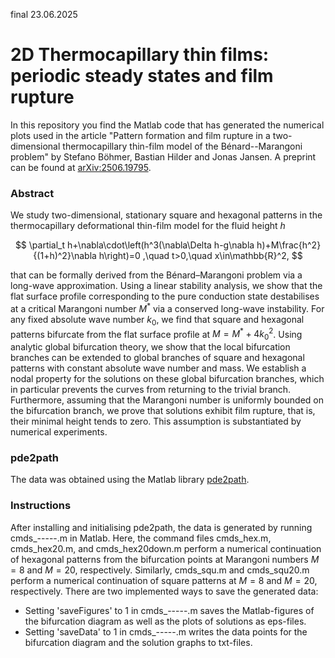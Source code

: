 final 23.06.2025
# 2D Thermocapillary thin films: periodic steady states and film rupture

In this repository you find the Matlab code that has generated the numerical plots used in the article "Pattern formation and film rupture in a two-dimensional thermocapillary thin-film model of the Bénard--Marangoni problem" by Stefano Böhmer, Bastian Hilder and Jonas Jansen. 
A preprint can be found at [arXiv:2506.19795](https://arxiv.org/abs/2506.19795).

### Abstract

We study two-dimensional, stationary square and hexagonal patterns in the thermocapillary deformational thin-film model for the fluid height $h$ 

$$
    \partial_t h+\nabla\cdot\left(h^3(\nabla\Delta h-g\nabla h)+M\frac{h^2}{(1+h)^2}\nabla h\right)=0
    ,\quad t>0,\quad x\in\mathbb{R}^2,
$$

that can be formally derived from the Bénard–Marangoni problem via a long-wave approximation. Using a linear stability analysis, we show that the flat surface profile corresponding to the pure conduction state destabilises at a critical Marangoni number $M^\ast$ via a conserved long-wave instability. For any fixed absolute wave number $k_0$, we find that square and hexagonal patterns bifurcate from the flat surface profile at $M=M^\ast + 4k_0^2$. Using analytic global bifurcation theory, we show that the local bifurcation branches can be extended to global branches of square and hexagonal patterns with constant absolute wave number and mass. We establish a nodal property for the solutions on these global bifurcation branches, which in particular prevents the curves from returning to the trivial branch. Furthermore, assuming that the Marangoni number is uniformly bounded on the bifurcation branch, we prove that solutions exhibit film rupture, that is, their minimal height tends to zero. This assumption is substantiated by numerical experiments.
### pde2path

The data was obtained using the Matlab library [pde2path](https://www.staff.uni-oldenburg.de/hannes.uecker/pde2path/index.html). 

### Instructions

After installing and initialising pde2path, the data is generated by running cmds_-----.m in Matlab. Here, the command files cmds_hex.m, cmds_hex20.m, and cmds_hex20down.m perform a numerical continuation of hexagonal patterns from the bifurcation points at Marangoni numbers $M=8$ and $M=20$, respectively. Similarly, cmds_squ.m and cmds_squ20.m perform a numerical continuation of square patterns at $M=8$ and $M=20$, respectively.
There are two implemented ways to save the generated data:
- Setting 'saveFigures' to 1 in cmds_-----.m saves the Matlab-figures of the bifurcation diagram as well as the plots of solutions as eps-files. 
- Setting 'saveData' to 1 in cmds_-----.m writes the data points for the bifurcation diagram and the solution graphs to txt-files.
